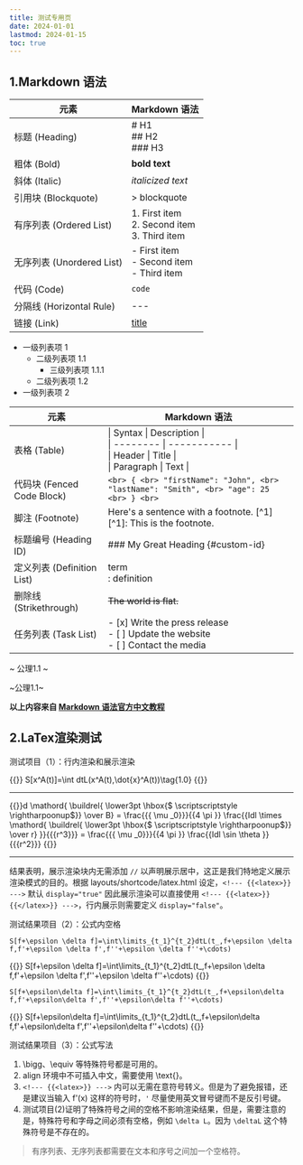 ```yaml
---
title: 测试专用页
date: 2024-01-01
lastmod: 2024-01-15
toc: true
---
```


##  1.Markdown 语法

<div class="wide-table">
<!-- 这是一个注释，此处要使得 markdown 表格显示，必须在 html 下空一行 -->

| 元素           | Markdown 语法             |
| -------------- | ------------------------- |
| 标题 (Heading) | # H1 <br> ## H2 <br> ### H3 |
| 粗体 (Bold)    | **bold text**             |
| 斜体 (Italic)  | *italicized text*         |
| 引用块 (Blockquote) | > blockquote           |
| 有序列表 (Ordered List) | 1. First item <br> 2. Second item <br> 3. Third item |
| 无序列表 (Unordered List) | - First item <br> - Second item <br> - Third item |
| 代码 (Code)    | `code`                    |
| 分隔线 (Horizontal Rule) | ---               |
| 链接 (Link)    | [title](https://www.example.com) |

</div>

- 一级列表项 1
  - 二级列表项 1.1
    - 三级列表项 1.1.1
  - 二级列表项 1.2
- 一级列表项 2

<div class="wide-table">

| 元素                     | Markdown 语法                                  |
| ------------------------ | ---------------------------------------------- |
| 表格 (Table)             | \| Syntax \| Description \| <br> \| -------- \| ----------- \| <br> \| Header \| Title \| <br> \| Paragraph \| Text \| |
| 代码块 (Fenced Code Block) | ``` <br> { <br> "firstName": "John", <br> "lastName": "Smith", <br> "age": 25 <br> } <br> ``` |
| 脚注 (Footnote)          | Here's a sentence with a footnote. [^1] <br> [^1]: This is the footnote. |
| 标题编号 (Heading ID)    | ### My Great Heading {#custom-id}             |
| 定义列表 (Definition List) | term <br> : definition                       |
| 删除线 (Strikethrough)   | ~~The world is flat.~~                        |
| 任务列表 (Task List)     | - [x] Write the press release <br> - [ ] Update the website <br> - [ ] Contact the media |

</div>

~ 公理1.1 ~

~公理1.1~

**以上内容来自 [Markdown 语法官方中文教程](https://markdown.com.cn/basic-syntax/links.html)**

##  2.LaTex渲染测试

测试项目（1）：行内渲染和展示渲染

{{<latex display="false">}} S[x^A(t)]=\int dtL(x^A(t),\dot{x}^A(t))\tag{1.0} {{</latex>}}

---

{{<latex>}}d \mathord{ \buildrel{ \lower3pt \hbox{$ \scriptscriptstyle \rightharpoonup$}} \over B} = \frac{{{ \mu _0}}}{{4 \pi }} \frac{{Idl \times \mathord{ \buildrel{ \lower3pt \hbox{$ \scriptscriptstyle \rightharpoonup$}} \over r} }}{{{r^3}}} =  \frac{{{ \mu _0}}}{{4 \pi }} \frac{{Idl \sin \theta }}{{{r^2}}} {{</latex>}}

---

结果表明，展示渲染块内无需添加 `//` 以声明展示居中，这正是我们特地定义展示渲染模式的目的。根据 layouts/shortcode/latex.html 设定，`<!--- {{<latex>}} --->` 默认 `display="true"` 因此展示渲染可以直接使用 `<!--- {{<latex>}}{{</latex>}} --->`，行内展示则需要定义 `display="false"`。


测试结果项目（2）：公式内空格

`S[f+\epsilon \delta f]=\int\limits_{t_1}^{t_2}dtL(t_,f+\epsilon \delta f,f'+\epsilon \delta f',f''+\epsilon \delta f''+\cdots)`

{{<latex display="true">}}
S[f+\epsilon \delta f]=\int\limits_{t_1}^{t_2}dtL(t_,f+\epsilon \delta f,f'+\epsilon \delta f',f''+\epsilon \delta f''+\cdots)
{{</latex>}}

`S[f+\epsilon\delta f]=\int\limits_{t_1}^{t_2}dtL(t_,f+\epsilon\delta f,f'+\epsilon\delta f',f''+\epsilon\delta f''+\cdots)`

{{<latex display="true">}}
S[f+\epsilon\delta f]=\int\limits_{t_1}^{t_2}dtL(t_,f+\epsilon\delta f,f'+\epsilon\delta f',f''+\epsilon\delta f''+\cdots)
{{</latex>}}

测试结果项目（3）：公式写法

1. \bigg、\equiv 等特殊符号都是可用的。
2. align 环境中不可插入中文，需要使用 \text{}。
3. `<!--- {{<latex>}} --->` 内可以无需在意符号转义。但是为了避免报错，还是建议当输入 f'(x) 这样的符号时，`'` 尽量使用英文冒号键而不是反引号键。
4. 测试项目(2)证明了特殊符号之间的空格不影响渲染结果，但是，需要注意的是，特殊符号和字母之间必须有空格，例如 `\delta L`。因为 `\deltaL` 这个特殊符号是不存在的。

> 有序列表、无序列表都需要在文本和序号之间加一个空格符。


